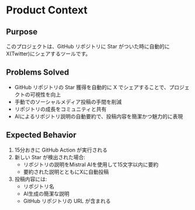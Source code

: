 # Product Context

## Purpose

このプロジェクトは、GitHub リポジトリに Star がついた時に自動的に X(Twitter)にシェアするツールです。

## Problems Solved

- GitHub リポジトリの Star 獲得を自動的に X でシェアすることで、プロジェクトの可視性を向上
- 手動でのソーシャルメディア投稿の手間を削減
- リポジトリの成長をコミュニティと共有
- AIによるリポジトリ説明の自動要約で、投稿内容を簡潔かつ魅力的に表現

## Expected Behavior

1. 15分おきに GitHub Action が実行される
2. 新しい Star が検出された場合:
   - リポジトリの説明をMistral AIを使用して15文字以内に要約
   - 要約された説明とともにXに自動投稿
3. 投稿内容には:
   - リポジトリ名
   - AI生成の簡潔な説明
   - GitHub リポジトリの URL
     が含まれる
